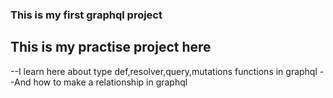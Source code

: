 ### This is my first graphql project 
## This is my practise project here
--I learn here about type def,resolver,query,mutations functions in graphql
--And how to make a relationship in graphql
